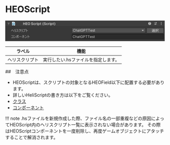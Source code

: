 # HEOScript
![HEOScript](img/HEOScript_jp.jpg)

| ラベル |  機能  |
| ----   | ---- |
| ヘリスクリプト | 実行したい.hsファイルを指定します。 |

##　注意点
- HEOScriptは、スクリプトの対象となるHEOField以下に配置する必要があります。
- 詳しいHeliScriptの書き方は以下をご覧ください。
- [クラス](../hs/hs_class.md)
- [コンポーネント](../hs/hs_component.md)

!!! note
    .hsファイルを新規作成した際、ファイル名の一部重複などの原因によってHEOScript内のヘリスクリプト一覧に表示されない場合があります。
    その際はHEOScriptコンポーネントを一度削除し、再度ゲームオブジェクトにアタッチすることで解消されます。